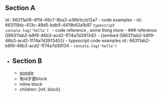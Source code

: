 ## Section A
id:: 66311a08-4f14-49c7-8ba2-a36b1ccb12a7
	- code examples
		- id:: 663119dc-413c-48d5-bdb5-4419b62a1b97
		  ```typescript
		  console.log('hello')
		  ```
	- code reference , some thing more
		- ### reference ((66311ab2-b8f9-46b3-acd2-1f74a7d39134))
		- {{embed ((66311ab2-b8f9-46b3-acd2-1f74a7d39134))}}
	- typescript code examples
	  id:: 66311ab2-b8f9-46b3-acd2-1f74a7d39134
		- ```
		  console.log('hello')
		  ```
- ## Section B
	- [google](https://www.google.com)
	- 有id才是block
	- inline block
	- children: [ref, block]